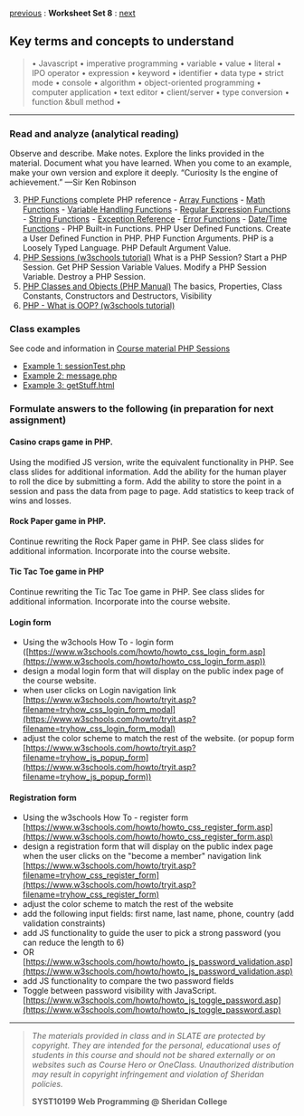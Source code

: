 [previous](set07.md) 
: **Worksheet Set 8**
: [next](set09.md)


## Key terms and concepts to understand
> &bull; Javascript  &bull; imperative programming  &bull; variable  &bull; value  &bull; literal  &bull; IPO operator &bull; expression  &bull; keyword  &bull; identifier  &bull;  data type &bull; strict mode  &bull; console  &bull;  algorithm  &bull; object-oriented programming  &bull; computer application  &bull;  text editor  &bull; client/server  &bull;  type conversion  &bull; function &bull method &bull;
> 
---



### Read and analyze (analytical reading)
Observe and describe. Make notes. Explore the links provided in the material. Document what you have learned. When you come to an example, make your own version and explore it deeply. “Curiosity Is the engine of achievement.” —Sir Ken Robinson

3. [PHP Functions](https://www.w3schools.com/php/php_ref_overview.asp) complete PHP reference - [Array Functions](https://www.w3schools.com/php/php_ref_array.asp) - [Math Functions](https://www.w3schools.com/php/php_ref_math.asp) - [Variable Handling Functions](https://www.w3schools.com/php/php_ref_variable_handling.asp) -  [Regular Expression Functions](https://www.w3schools.com/php/php_ref_regex.asp) -  [String Functions](https://www.w3schools.com/php/php_ref_string.asp) -  [Exception Reference](https://www.w3schools.com/php/php_ref_exception.asp) -  [Error Functions](https://www.w3schools.com/php/php_ref_error.asp) -  [Date/Time Functions](https://www.w3schools.com/php/php_ref_date.asp) - PHP Built-in Functions. PHP User Defined Functions. Create a User Defined Function in PHP. PHP Function Arguments. PHP is a Loosely Typed Language. PHP Default Argument Value. 
4. [PHP Sessions (w3schools tutorial)](https://www.w3schools.com/php/php_sessions.asp) What is a PHP Session? Start a PHP Session. Get PHP Session Variable Values. Modify a PHP Session Variable. Destroy a PHP Session.
5. [PHP Classes and Objects (PHP Manual)](https://www.php.net/manual/en/language.oop5.php) The basics, Properties, Class Constants, Constructors and Destructors, Visibility
6. [PHP - What is OOP? (w3schools tutorial)](https://www.w3schools.com/php/php_oop_what_is.asp)



### Class examples

See code and information in [Course material PHP Sessions](https://ebajcar.github.io/web10199/content/learnphp/sessions.html)

- [Example 1: sessionTest.php](https://bajcar.dev.fast.sheridanc.on.ca/10199/sessions/sessionTest.php)
- [Example 2: message.php](https://bajcar.dev.fast.sheridanc.on.ca/10199/sessions/message.php)
- [Example 3: getStuff.html](https://bajcar.dev.fast.sheridanc.on.ca/10199/sessions/getStuff.html)


### Formulate answers to the following (in preparation for next assignment)
#### Casino craps game in PHP. 
Using the modified JS version, write the equivalent functionality in PHP.  See class slides for additional information. Add the ability for the human player to roll the dice by submitting a form. Add the ability to store the point in a session and pass the data from page to page.  Add statistics to keep track of wins and losses.

#### Rock Paper game in PHP.
Continue rewriting the Rock Paper game in PHP. See class slides for additional information. Incorporate into the course website.

#### Tic Tac Toe game in PHP
Continue rewriting the Tic Tac Toe game in PHP. See class slides for additional information. Incorporate into the course website.

#### Login form
- Using the w3chools How To - login form ([https://www.w3schools.com/howto/howto_css_login_form.asp](https://www.w3schools.com/howto/howto_css_login_form.asp))
- design a modal login form that will display on the public index page of the course website. 
- when user clicks on Login navigation link [https://www.w3schools.com/howto/tryit.asp?filename=tryhow_css_login_form_modal](https://www.w3schools.com/howto/tryit.asp?filename=tryhow_css_login_form_modal)
- adjust the color scheme to match the rest of the website. (or popup form [https://www.w3schools.com/howto/tryit.asp?filename=tryhow_js_popup_form](https://www.w3schools.com/howto/tryit.asp?filename=tryhow_js_popup_form))

#### Registration form
- Using the w3schools How To - register form [https://www.w3schools.com/howto/howto_css_register_form.asp](https://www.w3schools.com/howto/howto_css_register_form.asp)
- design a registration form that will display on the public index page when the user clicks on the "become a member" navigation link [https://www.w3schools.com/howto/tryit.asp?filename=tryhow_css_register_form](https://www.w3schools.com/howto/tryit.asp?filename=tryhow_css_register_form)
- adjust the color scheme to match the rest of the website
- add the following input fields: first name, last name, phone, country (add validation constraints)
- add JS functionality to guide the user to pick a strong password (you can reduce the length to 6)
- OR [https://www.w3schools.com/howto/howto_js_password_validation.asp](https://www.w3schools.com/howto/howto_js_password_validation.asp)
- add JS functionality to compare the two password fields
- Toggle between password visibility with JavaScript. [https://www.w3schools.com/howto/howto_js_toggle_password.asp](https://www.w3schools.com/howto/howto_js_toggle_password.asp)



  
  
  
  
---
> *The materials provided in class and in SLATE are protected by copyright. They are intended for the personal, educational uses of students in this course and should not be shared externally or on websites such as Course Hero or OneClass. Unauthorized distribution may result in copyright infringement and violation of Sheridan policies.*
> 
> **SYST10199 Web Programming @ Sheridan College**

